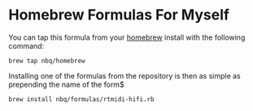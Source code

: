 # Homebrew Formulas For Myself

You can tap this formula from your [homebrew](http://brew.sh/) install with the following command:

    brew tap nbq/homebrew

Installing one of the formulas from the repository is then as simple as prepending the name of the form$

    brew install nbq/formulas/rtmidi-hifi.rb
